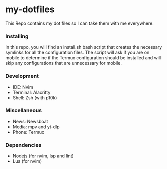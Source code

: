 # my-dotfiles

This Repo contains my dot files so I can take them with me everywhere.

### Installing

In this repo, you will find an install.sh bash script that creates the necessary symlinks for all the configuration files.
The script will ask if you are on mobile to determine if the Termux configuration should be installed and will skip any configurations
that are unnecessary for mobile.

### Development

- IDE: Nvim
- Terminal: Alacritty
- Shell: Zsh (with p10k)

### Miscellaneous

- News: Newsboat
- Media: mpv and yt-dlp
- Phone: Termux

### Dependencies

- Nodejs (for nvim, lsp and lint)
- Lua (for nvim)
